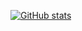<!-- ## Hi there 👋 -->
[![GitHub stats](https://github-readme-stats.vercel.app/api?username=JiunMHsu)](https://github.com/JiunMHsu/github-readme-stats)

<!--
**JiunMHsu/JiunMHsu** is a ✨ _special_ ✨ repository because its `README.md` (this file) appears on your GitHub profile.

Here are some ideas to get you started:

- 🔭 I’m currently working on ...
- 🌱 I’m currently learning ...
- 👯 I’m looking to collaborate on ...
- 🤔 I’m looking for help with ...
- 💬 Ask me about ...
- 📫 How to reach me: ...
- 😄 Pronouns: ...
- ⚡ Fun fact: ...
-->
